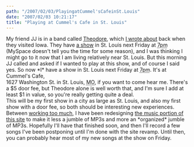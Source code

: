 ```yaml
---
path: "/2007/02/03/PlayingatCummel'sCafeinSt.Louis" 
date: "2007/02/03 10:21:17" 
title: "Playing at Cummel's Cafe in St. Louis" 
---
```

<p class="vevent">My friend JJ is in a band called <a href="http://www.myspace.com/theodoreacoustic">Theodore</a>, which <a href="http://typewriting.org/2006/09/10/Buy_Me_an_Ounce/#content">I wrote about</a> back when they visited Iowa. They have <a href="http://collect.myspace.com/index.cfm?fuseaction=music.showDetails&amp;Band_Show_ID=10767007&amp;friendid=11684245" class="url">a show</a> in St. Louis next Friday at <abbr class="dtstart" title="20070209T1900-0600">7pm</abbr> (MySpace doesn't tell you the time for some reason), and I was thinking I might go to it now that I am living relatively near St. Louis.  But this morning JJ called and asked if I wanted to play at this show, and of course I said yes. So now *I* have a show in St. Louis next Friday at <abbr class="dtend" title="20070210T2200-0600">7pm</abbr>. It's at <span class="location vcard"><span class="fn org">Cummel's Cafe</span>,<br><span class="adr"><span class="street-address">1627 Washington St.</span> in <span class="locality">St. Louis</span>, <abbr class="region" title="Missouri">MO</abbr></span></span>, if you want to <span class="summary">come hear me</span>. There's a $5 door fee, but Theodore alone is well worth that, and I'm sure I add at least $1 in value, so you're really getting quite a deal.<br>This will be my first show in a city as large as St. Louis, and also my first show with a door fee, so both should be interesting new experiences. Between <a href="http://typewriting.org/2007/01/31/Time_is_Elastic/#content">working too much</a>, I have been redesigning <a href="http://music.typewriting.org/">the music portion of this site</a> to make it less a jumble of MP3s and more an *organized* jumble of MP3s. Hopefully I'll have that finished soon, and then I'll record a few songs I've been postponing until I'm done with the site revamp. Until then, you can probably hear most of my new songs at the show on Friday.